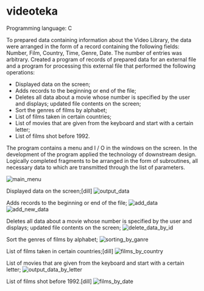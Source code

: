 # videoteka
Programming language: C

 To prepared data containing information about the Video Library, the data were arranged in the form of a record containing the following fields: Number, Film, Country, Time, Genre, Date. The number of entries was arbitrary. Created a program of records of prepared data for an external file and a program for processing this external file that performed the following operations: 

 - Displayed data on the screen; 
 - Adds records to the beginning or end of the file;        
 - Deletes all data about a movie whose number is specified by the user and displays; updated file contents on the screen;
 - Sort the genres of films by alphabet; 
 - List of films taken in certain countries; 
 - List of movies that are given from the keyboard and start with a certain letter; 
 - List of films shot before 1992. 

 The program contains a menu and I / O in the windows on the screen. In the development of the program applied the technology of downstream design. Logically completed fragments to be arranged in the form of subroutines, all necessary data to which are transmitted through the list of parameters.

![main_menu](https://user-images.githubusercontent.com/13545575/43363948-116cbfa4-9319-11e8-98f2-77a9e37d6d86.png)

Displayed data on the screen;[dill]
![output_data](https://user-images.githubusercontent.com/13545575/43363955-3be309aa-9319-11e8-919d-e080aa0f4341.png)

Adds records to the beginning or end of the file;
![add_data](https://user-images.githubusercontent.com/13545575/43363953-36301890-9319-11e8-9f6f-5f00fce72f04.png)
![add_new_data](https://user-images.githubusercontent.com/13545575/43363963-609e4908-9319-11e8-84a9-63bc3aa436ab.png)

Deletes all data about a movie whose number is specified by the user and displays; updated file contents on the screen;
![delete_data_by_id](https://user-images.githubusercontent.com/13545575/43363967-75c53a76-9319-11e8-83be-619727ca2233.png)

Sort the genres of films by alphabet; 
![sorting_by_ganre](https://user-images.githubusercontent.com/13545575/43363985-b68a542e-9319-11e8-8108-2bd4750abff7.png)

List of films taken in certain countries;[dill]
![films_by_country](https://user-images.githubusercontent.com/13545575/43363988-bd632fdc-9319-11e8-9939-4f263e703dd0.png)

List of movies that are given from the keyboard and start with a certain letter;
![output_data_by_letter](https://user-images.githubusercontent.com/13545575/43364003-f1a0c9f8-9319-11e8-9375-16d7615ef3e9.png)

List of films shot before 1992.[dill]
![films_by_date](https://user-images.githubusercontent.com/13545575/43364007-f7709282-9319-11e8-8184-8f390fa68a9e.png)



